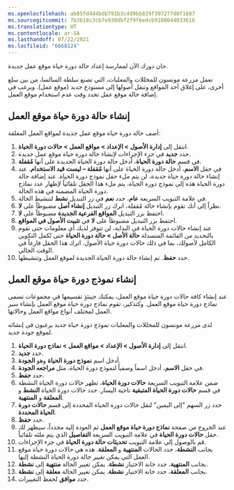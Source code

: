 ```yaml
---
ms.openlocfilehash: ab05fd4d4bdb791b3c4d9bb829f397277d8f1687
ms.sourcegitcommit: 7b3b18c3cb7e930dbf2f9f6edcb9108044033616
ms.translationtype: HT
ms.contentlocale: ar-SA
ms.lasthandoff: 07/22/2021
ms.locfileid: "6668124"
---
```

حان دورك الآن لممارسة إعداد حالة دورة حياة موقع عمل جديدة. 

تعمل مزرعة مونسون للمخللات والمعلبات، التي تصنع سلطة السالسا، من بين سلع أخرى، على إغلاق أحد المواقع وتنقل أصولها إلى مستودع جديد (موقع عمل). ويرغب في إضافة حالة موقع عمل تحدد وقت عدم استخدام موقع العمل.

## <a name="create-a-functional-location-lifecycle-state"></a>إنشاء حالة دورة حياة موقع العمل
أضف حالة دورة حياة موقع عمل جديدة لمواقع العمل المغلقة:

1.  انتقل إلى **إدارة الأصول > الإعداد > مواقع العمل > حالات دورة الحياة**.
2.  حدد **جديد** في جزء الإجراءات لإنشاء حالة دورة حياة موقع عمل جديدة.
3.  في قسم **حالة دورة الحياة**، أدخل حالة دورة الحياة الجديدة على أنها **مُقفلة**.
4.  في حقل **الاسم**، أدخل حالة دورة الحياة على أنها **مُقفلة – ليست قيد الاستخدام**. عند إنشاء حالة دورة حياة جديدة، لن يتم ملء حقل نموذج دورة الحياة. عند إضافة حالة دورة الحياة هذه إلى نموذج دورة الحياة، يتم ملء هذا الحقل تلقائياً لإظهار عدد نماذج دورة الحياة المضمنة في هذه الحالة. 
6.  في علامة التبويب السريعة **عام**، حدد **نعم** في زر التبديل **نشط** لتنشيط الحالة.
7.  نظراً إلى أنك تقوم بإنشاء حالة مُقفلة، اترك زر التبديل **إنشاء أصل** مضبوطاً على **لا**.
8.  احتفظ بزر التبديل **المواقع الفرعية الجديدة** مضبوطاً على **لا**.
9.  احتفظ بزر التبديل مضبوطاً على **لا** في **تثبيت الأصول في المواقع**. 
10. عند إنشاء حالات دورة الحياة في البداية، لن تتوفر لديك أي معلومات حتى تقوم بالتحديد من القائمة المنسدلة **حالة الأصل > حالة دورة الحياة** حتى تُكمل التكوين الكامل لأصولك، بما في ذلك حالات دورة حياة الأصول. اترك هذا الحقل فارغاً في الوقت الحالي. 
11. حدد **حفظ**. تم إنشاء حالة دورة الحياة الجديدة لموقع العمل وتنشيطها.

## <a name="create-a-functional-location-lifecycle-model"></a>إنشاء نموذج دورة حياة موقع العمل

عند إنشاء كافة حالات دورة حياة موقع العمل، يمكنك حينئذٍ تقسيمها في مجموعات تسمى نماذج دورة حياة موقع العمل. وكتذكير، تقوم نماذج دورة حياة موقع العمل بإنشاء سير العمل لمختلف أنواع مواقع العمل وحالاتها. 

لدى مزرعة مونسون للمخللات والمعلبات نموذج دورة حياة جديد يرغبون في إنشائه لموقع جودة جديد. 

1. انتقل إلى **إدارة الأصول > الإعداد > مواقع العمل > نماذج دورة الحياة**.
2. حدد **جديد‏‎**.
3. أدخل اسم **نموذج دورة الحياة** وهو **الجودة**.
4. في حقل **الاسم**، أدخل اسماً وصفياً لنموذج دورة الحياة، مثل **مراجعه الجودة**.
5. حدد **حفظ**.
5. ضمن علامة التبويب السريعة **حالات دورة الحياة**، تظهر حالات دورة الحياة النشطة في قسم **حالات دورة الحياة المتبقية** ناحية اليسار. حدد حالات دورة الحياة **النشط** و **‏‫المعلقة‬** و **المنتهية**.
6. حدد زر السهم "إلى اليمين" لنقل حالات دورة الحياة المحددة إلى قسم **حالات دورة الحياة المحددة**. 
7. حدد **حفظ**. 
8. عند الخروج من صفحة **نماذج دورة حياة موقع العمل** ثم العودة إليه مجدداً، سيظهر لك حقل **حالات دورة الحياة** في علامة التبويب السريعة **التفاصيل** الذي يتم ملئه تلقائياً. 
8. قم بالوصول إلى علامة التبويب **تحديثات حالة دورة الحياة** في جزء الإجراءات.
9. بجانب **النشطة**، حدد الحالات **‏‫المنتهية‬** و **المعلقة**. هذه هي حالات دورة حياة موقع العمل التي يمكن تغيير حالة دورة الحياة النشطة إليها.
10. بجانب **المنتهية**، حدد خانة الاختيار **نشطة**. يمكن تغيير الحالة **منتهية** إلى **نشطة**.
11. بجانب **المعلقة**، حدد خانة الاختيار **نشطة**. يمكن تغيير الحالة **معلقة** إلى **نشطة**.
12. حدد **موافق** لحفظ التغييرات.



